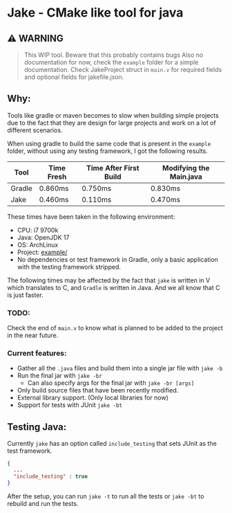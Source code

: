 # Jake - CMake like tool for java

## :warning: WARNING

> This WIP tool. Beware that this probably contains bugs
> Also no documentation for now, check the `example` folder for a simple documentation.
> Check JakeProject struct in `main.v` for required fields and optional fields for jakefile.json.

## Why:

Tools like gradle or maven becomes to slow when building simple projects due to the fact that they are design for large projects and work on a lot of different scenarios.

When using gradle to build the same code that is present in the `example` folder, without using any testing framework, I got the following results.

| Tool   | Time Fresh | Time After First Build | Modifying the Main.java |
| ------ | ---------- | ---------------------- | ---------------------- |
| Gradle | 0.860ms    | 0.750ms                | 0.830ms                |
| Jake   | 0.460ms    | 0.110ms                | 0.470ms                |

These times have been taken in the following environment:
- CPU: i7 9700k
- Java: OpenJDK 17
- OS: ArchLinux
- Project: [example/]()
- No dependencies or test framework in Gradle, only a basic application with the testing framework stripped.

The following times may be affected by the fact that `jake` is written in V which translates to C, and `Gradle` is written in Java. And we all know that C is just faster.

### TODO:

Check the end of `main.v` to know what is planned to be added to the project in the near future.

### Current features:

- Gather all the `.java` files and build them into a single jar file with `jake -b`
- Run the final jar with `jake -br`
  - Can also specify args for the final jar with `jake -br [args]`
- Only build source files that have been recently modified.
- External library support. (Only local libraries for now)
- Support for tests with JUnit `jake -bt`

## Testing Java:

Currently `jake` has an option called `include_testing` that sets JUnit as the test framework.

```json
{
  ...
  "include_testing" : true
}
```

After the setup, you can run `jake -t` to run all the tests or `jake -bt` to rebuild and run the tests.
